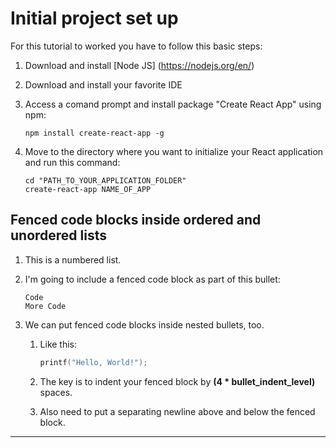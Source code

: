 # Initial project set up

For this tutorial to worked you have to follow this basic steps:

1. Download and install [Node JS] (https://nodejs.org/en/)
2. Download and install your favorite IDE
3. Access a comand prompt and install package "Create React App" using npm:

    ```shell
    npm install create-react-app -g
    ```

5. Move to the directory where you want to initialize your React application and run this command:

    ```shell
    cd "PATH_TO_YOUR_APPLICATION_FOLDER"
    create-react-app NAME_OF_APP
    ```

## Fenced code blocks inside ordered and unordered lists

1. This is a numbered list.
2. I'm going to include a fenced code block as part of this bullet:

    ```
    Code
    More Code
    ```

3. We can put fenced code blocks inside nested bullets, too.
   1. Like this:

        ```c
        printf("Hello, World!");
        ```

   2. The key is to indent your fenced block by **(4 * bullet_indent_level)** spaces.
   3. Also need to put a separating newline above and below the fenced block.

---